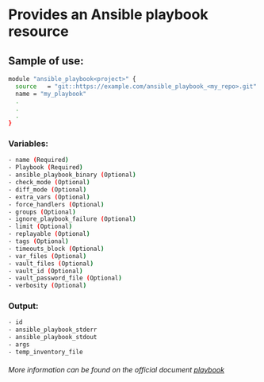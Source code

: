 # Provides an Ansible playbook resource

## Sample of use:

```bash
module "ansible_playbook<project>" {
  source   = "git::https://example.com/ansible_playbook_<my_repo>.git"
  name = "my_playbook"
  .
  .
  .
}
```

### Variables:

```bash
- name (Required)
- Playbook (Required)
- ansible_playbook_binary (Optional)
- check_mode (Optional)
- diff_mode (Optional)
- extra_vars (Optional)
- force_handlers (Optional)
- groups (Optional)
- ignore_playbook_failure (Optional)
- limit (Optional)
- replayable (Optional)
- tags (Optional)
- timeouts_block (Optional)
- var_files (Optional)
- vault_files (Optional)
- vault_id (Optional)
- vault_password_file (Optional)
- verbosity (Optional)
```

### Output:

```bash
- id
- ansible_playbook_stderr
- ansible_playbook_stdout
- args
- temp_inventory_file
```

###### More information can be found on the official document [playbook](https://registry.terraform.io/providers/ansible/ansible/latest/docs/resources/playbook)